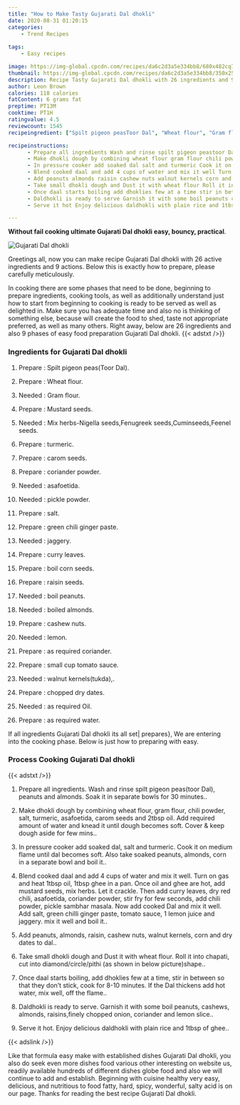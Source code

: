 ```yaml
---
title: "How to Make Tasty Gujarati Dal dhokli"
date: 2020-08-31 01:20:15
categories:
    - Trend Recipes
    
tags:
    - Easy recipes

image: https://img-global.cpcdn.com/recipes/da6c2d3a5e334bb8/680x482cq70/gujarati-dal-dhokli-recipe-main-photo.jpg
thumbnail: https://img-global.cpcdn.com/recipes/da6c2d3a5e334bb8/350x250cq70/gujarati-dal-dhokli-recipe-main-photo.jpg
description: Recipe Tasty Gujarati Dal dhokli with 26 ingredients and 9 stages of easy cooking.
author: Leon Brown
calories: 118 calories
fatContent: 6 grams fat
preptime: PT13M
cooktime: PT1H
ratingvalue: 4.5
reviewcount: 1545
recipeingredient: ["Spilt pigeon peasToor Dal", "Wheat flour", "Gram flour", "Mustard seeds", "Mix herbsNigella seedsFenugreek seedsCuminseedsFeenel seeds", "turmeric", "carom seeds", "coriander powder", "asafoetida", "pickle powder", "salt", "green chili ginger paste", "jaggery", "curry leaves", "boil corn seeds", "raisin seeds", "boil peanuts", "boiled almonds", "cashew nuts", "lemon", "as required coriander", "small cup tomato sauce", "walnut kernelstukda", "chopped dry dates", "as required Oil", "as required water"]

recipeinstructions: 
      - Prepare all ingredients Wash and rinse spilt pigeon peastoor Dal peanuts and almonds Soak it in separate bowls for 30 minutes 
      - Make dhokli dough by combining wheat flour gram flour chili powder salt turmeric asafoetida carom seeds and 2tbsp oil Add required amount of water and knead it until dough becomes soft Cover  keep dough aside for few mins 
      - In pressure cooker add soaked dal salt and turmeric Cook it on medium flame until dal becomes soft Also take soaked peanuts almonds corn in a separate bowl and boil it 
      - Blend cooked daal and add 4 cups of water and mix it well Turn on gas and heat 1tbsp oil 1tbsp ghee in a pan Once oil and ghee are hot add mustard seeds mix herbs Let it crackle Then add curry leaves dry red chili asafoetida coriander powder stir fry for few seconds add chili powder pickle sambhar masala Now add cooked Dal and mix it well Add salt green chilli ginger paste tomato sauce 1 lemon juice and jaggery mix it well and boil it 
      - Add peanuts almonds raisin cashew nuts walnut kernels corn and dry dates to dal 
      - Take small dhokli dough and Dust it with wheat flour Roll it into chapati cut into diamondcirclepithi as shown in below pictureshape 
      - Once daal starts boiling add dhoklies few at a time stir in between so that they dont stick cook for 810 minutes If the Dal thickens add hot water mix well off the flame 
      - Daldhokli is ready to serve Garnish it with some boil peanuts cashews almonds raisinsfinely chopped onion coriander and lemon slice 
      - Serve it hot Enjoy delicious daldhokli with plain rice and 1tbsp of ghee

---
```




**Without fail cooking ultimate Gujarati Dal dhokli easy, bouncy, practical**. 


![Gujarati Dal dhokli](https://img-global.cpcdn.com/recipes/da6c2d3a5e334bb8/680x482cq70/gujarati-dal-dhokli-recipe-main-photo.jpg "Gujarati Dal dhokli")




Greetings all, now you can make recipe Gujarati Dal dhokli with 26 active ingredients and 9 actions. Below this is exactly how to prepare, please carefully meticulously.

In cooking there are some phases that need to be done, beginning to prepare ingredients, cooking tools, as well as additionally understand just how to start from beginning to cooking is ready to be served as well as delighted in. Make sure you has adequate time and also no is thinking of something else, because will create the food to shed, taste not appropriate preferred, as well as many others. Right away, below are 26 ingredients and also 9 phases of easy food preparation Gujarati Dal dhokli.
{{< adstxt />}}

### Ingredients for Gujarati Dal dhokli


1. Prepare  : Spilt pigeon peas(Toor Dal).

1. Prepare  : Wheat flour.

1. Needed  : Gram flour.

1. Prepare  : Mustard seeds.

1. Needed  : Mix herbs-Nigella seeds,Fenugreek seeds,Cuminseeds,Feenel seeds.

1. Prepare  : turmeric.

1. Prepare  : carom seeds.

1. Prepare  : coriander powder.

1. Needed  : asafoetida.

1. Needed  : pickle powder.

1. Prepare  : salt.

1. Prepare  : green chili ginger paste.

1. Needed  : jaggery.

1. Prepare  : curry leaves.

1. Prepare  : boil corn seeds.

1. Prepare  : raisin seeds.

1. Needed  : boil peanuts.

1. Needed  : boiled almonds.

1. Prepare  : cashew nuts.

1. Needed  : lemon.

1. Prepare  : as required coriander.

1. Prepare  : small cup tomato sauce.

1. Needed  : walnut kernels(tukda),.

1. Prepare  : chopped dry dates.

1. Needed  : as required Oil.

1. Prepare  : as required water.



If all ingredients Gujarati Dal dhokli its all set| prepares}, We are entering into the cooking phase. Below is just how to preparing with easy.

### Process Cooking Gujarati Dal dhokli

{{< adstxt />}}


1. Prepare all ingredients. Wash and rinse spilt pigeon peas(toor Dal), peanuts and almonds. Soak it in separate bowls for 30 minutes..



1. Make dhokli dough by combining wheat flour, gram flour, chili powder, salt, turmeric, asafoetida, carom seeds and 2tbsp oil. Add required amount of water and knead it until dough becomes soft. Cover &amp; keep dough aside for few mins..



1. In pressure cooker add soaked dal, salt and turmeric. Cook it on medium flame until dal becomes soft. Also take soaked peanuts, almonds, corn in a separate bowl and boil it..



1. Blend cooked daal and add 4 cups of water and mix it well. Turn on gas and heat 1tbsp oil, 1tbsp ghee in a pan. Once oil and ghee are hot, add mustard seeds, mix herbs. Let it crackle. Then add curry leaves, dry red chili, asafoetida, coriander powder, stir fry for few seconds, add chili powder, pickle sambhar masala. Now add cooked Dal and mix it well. Add salt, green chilli ginger paste, tomato sauce, 1 lemon juice and jaggery. mix it well and boil it..



1. Add peanuts, almonds, raisin, cashew nuts, walnut kernels, corn and dry dates to dal..



1. Take small dhokli dough and Dust it with wheat flour. Roll it into chapati, cut into diamond/circle/pithi (as shown in below picture)shape..



1. Once daal starts boiling, add dhoklies few at a time, stir in between so that they don’t stick, cook for 8-10 minutes. If the Dal thickens add hot water, mix well, off the flame..



1. Daldhokli is ready to serve. Garnish it with some boil peanuts, cashews, almonds, raisins,finely chopped onion, coriander and lemon slice..



1. Serve it hot. Enjoy delicious daldhokli with plain rice and 1tbsp of ghee..





{{< adslink />}}

Like that formula easy make with established dishes Gujarati Dal dhokli, you also do seek even more dishes food various other interesting on website us, readily available hundreds of different dishes globe food and also we will continue to add and establish. Beginning with cuisine healthy very easy, delicious, and nutritious to food fatty, hard, spicy, wonderful, salty acid is on our page. Thanks for reading the best recipe Gujarati Dal dhokli.
